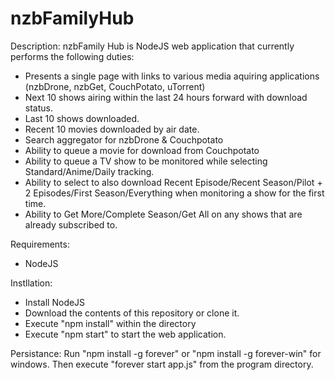nzbFamilyHub
=================

Description: nzbFamily Hub is NodeJS web application that currently performs the following duties:
  - Presents a single page with links to various media aquiring applications (nzbDrone, nzbGet, CouchPotato, uTorrent)
  - Next 10 shows airing within the last 24 hours forward with download status.
  - Last 10 shows downloaded.
  - Recent 10 movies downloaded by air date.
  - Search aggregator for nzbDrone & Couchpotato
  - Ability to queue a movie for download from Couchpotato
  - Ability to queue a TV show to be monitored while selecting Standard/Anime/Daily tracking.
  - Ability to select to also download Recent Episode/Recent Season/Pilot + 2 Episodes/First Season/Everything when monitoring a show for the first time.
  - Ability to Get More/Complete Season/Get All on any shows that are already subscribed to.

Requirements:
  - NodeJS

Instllation:
  - Install NodeJS
  - Download the contents of this repository or clone it.
  - Execute "npm install" within the directory
  - Execute "npm start" to start the web application.

Persistance: Run "npm install -g forever" or "npm install -g forever-win" for windows. Then execute "forever start app.js" from the program directory.
